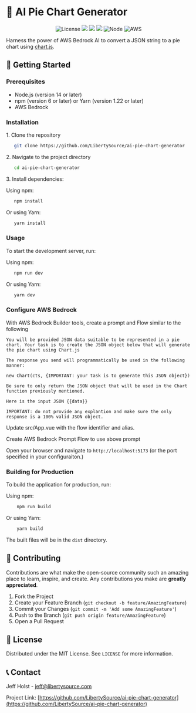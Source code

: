 # 🚀 AI Pie Chart Generator 

<div align="center">

![License](https://img.shields.io/badge/license-MIT-blue.svg)
![](https://img.shields.io/badge/Vite-646CFF?style=for-the-badge&logo=Vite&logoColor=white)
![](https://img.shields.io/badge/Vue.js-35495E?style=for-the-badge&logo=vuedotjs&logoColor=4FC08D)
![](https://shields.io/badge/TypeScript-3178C6?logo=TypeScript&logoColor=FFF&style=flat-square)
![Node](https://img.shields.io/badge/node-brightgreen)
![AWS](https://img.shields.io/badge/AWS_Bedrock-232F3E?style=for-the-badge&logo=amazon-aws&logoColor=white)

</div>

Harness the power of AWS Bedrock AI to convert a JSON string to a pie chart using [chart.js](https://www.chartjs.org/docs/latest/api/).

## 🚀 Getting Started

### Prerequisites

- Node.js (version 14 or later)
- npm (version 6 or later) or Yarn (version 1.22 or later)
- AWS Bedrock

### Installation

1\. Clone the repository

```bash
   git clone https://github.com/LibertySource/ai-pie-chart-generator 
```

2\. Navigate to the project directory

```bash
   cd ai-pie-chart-generator 
```

3\. Install dependencies:

Using npm:

```bash
   npm install
```

Or using Yarn:

```bash
   yarn install 
```

### Usage

To start the development server, run:

Using npm:

```bash
   npm run dev 
```

Or using Yarn:

```bash
   yarn dev
```

### Configure AWS Bedrock

With AWS Bedrock Builder tools, create a prompt and Flow similar to the following

```text
You will be provided JSON data suitable to be represented in a pie chart. Your task is to create the JSON object below that will generate the pie chart using Chart.js

The response you send will programmatically be used in the following manner:

new Chart(cts, {IMPORTANT: your task is to generate this JSON object})

Be sure to only return the JSON object that will be used in the Chart function previously mentioned.

Here is the input JSON {{data}}

IMPORTANT: do not provide any explantion and make sure the only response is a 100% valid JSON object.
```

Update src/App.vue with the flow identifier and alias.

Create AWS Bedrock Prompt Flow to use above prompt

Open your browser and navigate to `http://localhost:5173` (or the port specified in your configuraiton.)

### Building for Production

To build the application for production, run:

Using npm:

```bash
    npm run build
```

Or using Yarn:

```bash
    yarn build
```

The built files will be in the `dist` directory.

## 🤝 Contributing

Contributions are what make the open-source community such an amazing place to learn, inspire, and create. Any contributions you make are **greatly appreciated**.

1. Fork the Project
2. Create your Feature Branch (`git checkout -b feature/AmazingFeature`)
3. Commit your Changes (`git commit -m 'Add some AmazingFeature'`)
4. Push to the Branch (`git push origin feature/AmazingFeature`)
5. Open a Pull Request

## 📜 License

Distributed under the MIT License. See `LICENSE` for more information.

## 📞 Contact

Jeff Holst - jeff@libertysource.com  

Project Link: [https://github.com/LibertySource/ai-pie-chart-generator](https://github.com/LibertySource/ai-pie-chart-generator)